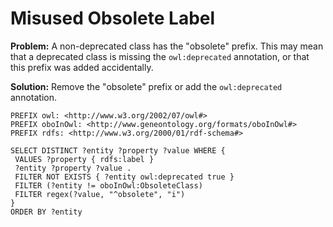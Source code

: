 # Misused Obsolete Label

**Problem:** A non-deprecated class has the "obsolete" prefix. This may mean that a deprecated class is missing the `owl:deprecated` annotation, or that this prefix was added accidentally.

**Solution:** Remove the "obsolete" prefix or add the `owl:deprecated` annotation.

```sparql
PREFIX owl: <http://www.w3.org/2002/07/owl#>
PREFIX oboInOwl: <http://www.geneontology.org/formats/oboInOwl#>
PREFIX rdfs: <http://www.w3.org/2000/01/rdf-schema#>

SELECT DISTINCT ?entity ?property ?value WHERE {
 VALUES ?property { rdfs:label }
 ?entity ?property ?value .
 FILTER NOT EXISTS { ?entity owl:deprecated true }
 FILTER (?entity != oboInOwl:ObsoleteClass)
 FILTER regex(?value, "^obsolete", "i")
}
ORDER BY ?entity
```
